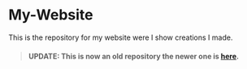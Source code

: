 # My-Website
This is the repository for my website were I show creations I made.

> #### UPDATE: This is now an old repository the newer one is [here](https://github.com/MrPancakes39/mrpancakes39.github.io).
